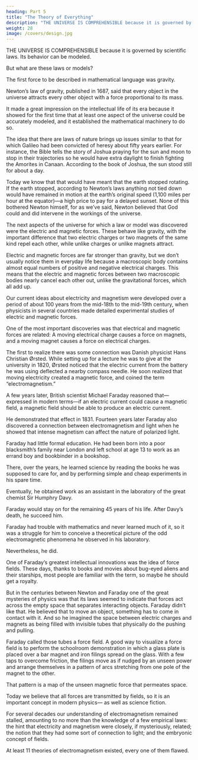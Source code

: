 ```yaml
---
heading: Part 5
title: "The Theory of Everything"
description: "THE UNIVERSE IS COMPREHENSIBLE because it is governed by scientific laws. Its behavior can be modeled."
weight: 28
image: /covers/design.jpg
---
```


<!-- The most incomprehensible thing about the universe is that it is comprehensible.
—ALBERT EINSTEIN -->

THE UNIVERSE IS COMPREHENSIBLE because it is governed by scientific laws. Its behavior can be modeled. 

But what are these laws or models? 

The first force to be described in mathematical language was gravity. 

Newton’s law of gravity, published in 1687, said that every
object in the universe attracts every other object with a force proportional to its mass. 

It made a great impression on the intellectual life of its era because it showed for the first time that at least one aspect of the universe could be accurately modeled, and it established the mathematical machinery to do so. 

The idea that there are laws of nature brings up issues similar to that for which Galileo had been convicted of heresy about fifty years earlier. For instance, the Bible tells the story of Joshua praying for the sun and moon to stop in their trajectories so he would have extra daylight to finish fighting the Amorites in Canaan. According to the book of Joshua, the sun stood still for about a day.

Today we know that that would have meant that the earth stopped rotating. If the earth stopped, according to Newton’s laws anything not tied down would have remained in motion at the earth’s original speed (1,100 miles per hour at the equator)—a high price to pay for a delayed sunset. None of this bothered Newton himself, for as we’ve said, Newton believed that God could and did intervene in the workings of the universe.

The next aspects of the universe for which a law or model was discovered were the electric and magnetic forces. These behave like gravity, with the important difference that two electric charges or two magnets of the same kind repel each other, while unlike charges or unlike magnets attract.

Electric and magnetic forces are far stronger than gravity, but we don’t usually notice them in everyday life because a macroscopic body contains almost equal numbers of positive and negative electrical charges. This means that the electric and magnetic forces between two macroscopic bodies nearly cancel each other out, unlike the gravitational forces, which all add up.

Our current ideas about electricity and magnetism were developed over a period of about 100 years from the mid-18th to the mid-19th century, when physicists in several countries made detailed experimental studies of electric and magnetic forces. 

One of the most important discoveries was that electrical and magnetic forces are related: A moving electrical
charge causes a force on magnets, and a moving magnet causes a force on electrical charges. 

The first to realize there was some connection was Danish physicist Hans Christian Ørsted. While setting up for a lecture he was to give at the university in 1820, Ørsted noticed that the electric current from the battery he was using deflected a nearby compass needle. He soon realized that moving electricity created a magnetic force, and coined the term “electromagnetism.” 

A few years later, British scientist Michael Faraday reasoned that—expressed in modern terms—if an electric current could cause a magnetic field, a magnetic field should be able to produce an electric current.

He demonstrated that effect in 1831. Fourteen years later Faraday also discovered a connection between electromagnetism and light when he showed that intense magnetism can affect the nature of polarized light.

Faraday had little formal education. He had been born into a poor blacksmith’s family near London and left school at age 13 to work as an errand boy and bookbinder in a bookshop.

There, over the years, he learned science by reading the books he was supposed to care for, and by performing simple and cheap experiments in his spare time. 

Eventually, he obtained work as an assistant in the laboratory of the great chemist Sir Humphry Davy. 

Faraday would stay on for the remaining 45 years of his life. After Davy’s death, he succeed him. 

Faraday had trouble with mathematics and never learned much of it, so it was a struggle for him to conceive a theoretical picture of the odd electromagnetic phenomena he observed in his laboratory. 

Nevertheless, he did.

One of Faraday’s greatest intellectual innovations was the idea of force fields. These days, thanks to books and movies about bug-eyed aliens and their starships, most people are familiar with the term, so maybe he should get a royalty. 

But in the centuries between Newton and Faraday one of the great mysteries of physics was that its laws seemed to indicate that forces act across the empty space that separates interacting objects. Faraday didn’t like that. He believed that to move an object, something has to come in contact with it. And so he imagined the space between electric charges and magnets as being filled with invisible tubes that physically do the pushing and pulling.

Faraday called those tubes a force field. A good way to visualize a force field is to perform the schoolroom demonstration in which a glass plate is placed over a bar magnet and iron filings spread on the glass. With a few taps to overcome friction, the filings move as if nudged by an unseen power and arrange themselves in a pattern of arcs stretching from one pole of the magnet to the other. 

That pattern is a map of the unseen magnetic force that permeates space. 

Today we believe that all forces are transmitted by fields, so it is an important concept in modern physics— as well as science fiction.

For several decades our understanding of electromagnetism remained stalled, amounting to no more than the knowledge of a few empirical laws: the hint that electricity and magnetism were closely, if mysteriously, related; the notion that they had some sort of connection to light; and the embryonic concept of fields. 

At least 11 theories of electromagnetism existed, every one of them flawed. 
